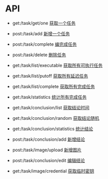 # API

- get:/task/get/one
[获取一个任务](http://localhost:1932/task/get/one)

- post:/task/add
[新增一个任务](http://localhost:1932/task/add)

- post:/task/complete
[编完成任务](http://localhost:1932/task/complete)

- post:/task/delete
[删除任务](http://localhost:1932/task/delete)

- get:/task/list/executable
[获取所有可执行任务](http://localhost:1932/task/list/executable)

- get:/task/list/putoff
[获取所有延迟任务](http://localhost:1932/task/list/putoff)

- get:/task/list/complete
[获取所有完成任务](http://localhost:1932/task/list/complete)

- get:/task/statistics
[统计所有完成任务](http://localhost:1932/task/statistics)

- get:/task/conclusion/list
[获取结论时间](http://localhost:1932/task/conclusion/list)

- get:/task/conclusion/random
[获取结论随机](http://localhost:1932/task/conclusion/random)

- get:/task/conclusion/statistics
[统计结论](http://localhost:1932/task/conclusion/statistics)

- post:/task/conclusion/add
[新增结论](http://localhost:1932/task/conclusion/add)

- post:/task/image/upload
[新增图片](http://localhost:1932/task/image/upload)

- post:/task/conclusion/edit
[编辑结论](http://localhost:1932/task/conclusion/edit)

- get:/task/image/credential
[获取临时密钥](http://localhost:1932/task/image/credential)

